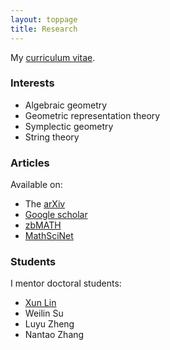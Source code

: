 ```yaml
---
layout: toppage
title: Research
---
```


My <a href="./cv.pdf">curriculum vitae</a>.

### Interests

- Algebraic geometry
- Geometric representation theory
- Symplectic geometry
- String theory

### Articles

Available on:

- The <a href="http://arxiv.org/a/donovan_w_1">arXiv</a>
- <a href="http://scholar.google.co.uk/citations?user=ebG93rYAAAAJ">Google scholar</a>
- <a href="https://www.zbmath.org/?q=ai:donovan.will">zbMATH</a>
- <a href="http://www.ams.org/mathscinet/search/publications.html?pg1=INDI&s1=971838">MathSciNet</a> 

### Students

I mentor doctoral students:

- [Xun Lin](http://linlinsai.github.io)
- Weilin Su
- Luyu Zheng
- Nantao Zhang
